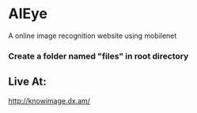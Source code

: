 # AIEye
A online image recognition website using mobilenet
### Create a folder named "files" in root directory

## Live At:
http://knowimage.dx.am/

